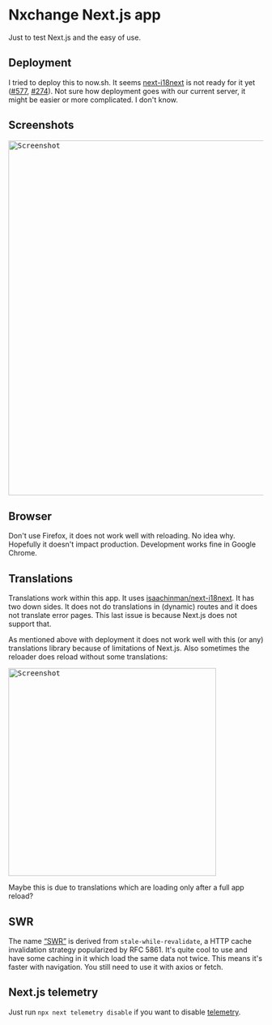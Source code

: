 # Nxchange Next.js app

Just to test Next.js and the easy of use.

## Deployment

I tried to deploy this to now.sh. It seems [next-i18next](https://github.com/isaachinman/next-i18next) is not ready for it yet ([#577](https://github.com/isaachinman/next-i18next/issues/577), [#274](https://github.com/isaachinman/next-i18next/issues/274)). Not sure how deployment goes with our current server, it might be easier or more complicated. I don't know.

## Screenshots

<kbd><img width="700px" alt="Screenshot" src="https://user-images.githubusercontent.com/1079135/81289175-3ba5b180-9066-11ea-9a1c-8717102407dd.png"></kbd>

## Browser

Don't use Firefox, it does not work well with reloading. No idea why. Hopefully it doesn't impact production. Development works fine in Google Chrome.

## Translations

Translations work within this app. It uses [isaachinman/next-i18next](https://github.com/isaachinman/next-i18next). It has two down sides. It does not do translations in (dynamic) routes and it does not translate error pages. This last issue is because Next.js does not support that.

As mentioned above with deployment it does not work well with this (or any) translations library because of limitations of Next.js. Also sometimes the reloader does reload without some translations:

<kbd><img width="410px" alt="Screenshot" src="https://user-images.githubusercontent.com/1079135/81408392-729ac680-913d-11ea-9011-20c10198f2be.png"></kbd>

Maybe this is due to translations which are loading only after a full app reload?

## SWR

The name [“SWR”](https://swr.now.sh/) is derived from `stale-while-revalidate`, a HTTP cache invalidation strategy popularized by RFC 5861. It's quite cool to use and have some caching in it which load the same data not twice. This means it's faster with navigation. You still need to use it with axios or fetch.

## Next.js telemetry

Just run `npx next telemetry disable` if you want to disable [telemetry](https://nextjs.org/telemetry).
